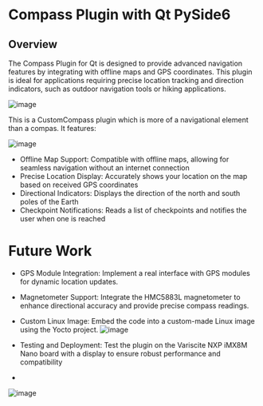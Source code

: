 # Compass Plugin with Qt PySide6

## Overview
The Compass Plugin for Qt is designed to provide advanced navigation features by integrating with offline maps and GPS coordinates. This plugin is ideal for applications requiring precise location tracking and direction indicators, such as outdoor navigation tools or hiking applications.

![image](https://github.com/user-attachments/assets/b8a85cd1-1764-48e7-a15e-6c58457e2652)

This is a CustomCompass plugin which is more of a navigational element than a compas. It features:

![image](https://github.com/user-attachments/assets/a289b37e-ede9-4d65-b6ac-08ea87110ac9)


- Offline Map Support: Compatible with offline maps, allowing for seamless navigation without an internet connection
- Precise Location Display: Accurately shows your location on the map based on received GPS coordinates
- Directional Indicators: Displays the direction of the north and south poles of the Earth
- Checkpoint Notifications: Reads a list of checkpoints and notifies the user when one is reached

# Future Work
- GPS Module Integration: Implement a real interface with GPS modules for dynamic location updates.
- Magnetometer Support: Integrate the HMC5883L magnetometer to enhance directional accuracy and provide precise compass readings.
- Custom Linux Image: Embed the code into a custom-made Linux image using the Yocto project.
![image](https://github.com/user-attachments/assets/11950092-3a11-45b9-b0c7-f5aaeb53f139)

- Testing and Deployment: Test the plugin on the Variscite NXP iMX8M Nano board with a display to ensure robust performance and compatibility
- 
![image](https://github.com/user-attachments/assets/c7641615-60bc-495b-a8af-cd5919178d5f)
